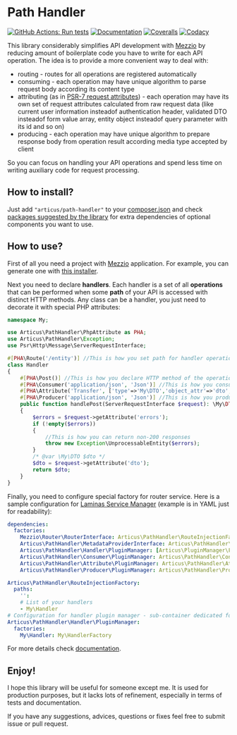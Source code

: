 # Path Handler

[![GitHub Actions: Run tests](https://github.com/Articus/PathHandler/workflows/Run%20tests/badge.svg)](https://github.com/Articus/PathHandler/actions?query=workflow%3A%22Run+tests%22)
[![Documentation](https://readthedocs.org/projects/pathhandler/badge/?version=latest)](http://pathhandler.readthedocs.io/en/latest/?badge=latest)
[![Coveralls](https://coveralls.io/repos/github/Articus/PathHandler/badge.svg?branch=master)](https://coveralls.io/github/Articus/PathHandler?branch=master)
[![Codacy](https://app.codacy.com/project/badge/Grade/02dc4cfb69e34079ab380593fe5f4f70)](https://app.codacy.com/gh/Articus/PathHandler/dashboard?utm_source=gh&utm_medium=referral&utm_content=&utm_campaign=Badge_grade)

This library considerably simplifies API development with [Mezzio](https://github.com/mezzio/mezzio) by reducing amount of boilerplate code you have to write for each API operation. The idea is to provide a more convenient way to deal with:

- routing - routes for all operations are registered automatically
- consuming - each operation may have unique algorithm to parse request body according its content type
- attributing (as in [PSR-7 request attributes](https://www.php-fig.org/psr/psr-7/#15-server-side-requests)) - each operation may have its own set of request attributes calculated from raw request data (like current user information insteadof authentication header, validated DTO insteadof form value array, entity object insteadof query parameter with its id and so on)
- producing - each operation may have unique algorithm to prepare response body from operation result according media type accepted by client

So you can focus on handling your API operations and spend less time on writing auxiliary code for request processing.

## How to install?

Just add `"articus/path-handler"` to your [composer.json](https://getcomposer.org/doc/04-schema.md#require) and check [packages suggested by the library](https://getcomposer.org/doc/04-schema.md#suggest) for extra dependencies of optional components you want to use.  

## How to use?

First of all you need a project with [Mezzio](https://github.com/mezzio/mezzio) application. For example, you can generate one with [this installer](https://github.com/mezzio/mezzio-skeleton).  

Next you need to declare **handlers**. Each handler is a set of all **operations** that can be performed when some **path** of your API is accessed with distinct HTTP methods. Any class can be a handler, you just need to decorate it with special PHP attributes:

```PHP
namespace My;

use Articus\PathHandler\PhpAttribute as PHA;
use Articus\PathHandler\Exception;
use Psr\Http\Message\ServerRequestInterface;

#[PHA\Route('/entity')] //This is how you set path for handler operations
class Handler
{
    #[PHA\Post()] //This is how you declare HTTP method of the operation
    #[PHA\Consumer('application/json', 'Json')] //This is how you consume request body
    #[PHA\Attribute('Transfer', ['type'=>'My\DTO','object_attr'=>'dto','error_attr'=>'errors'])] //This is how you attribute request
    #[PHA\Producer('application/json', 'Json')] //This is how you produce response body from returned value
    public function handlePost(ServerRequestInterface $request): \My\DTO
    {
        $errors = $request->getAttribute('errors');
        if (!empty($errors))
        {
            //This is how you can return non-200 responses
            throw new Exception\UnprocessableEntity($errors);
        }
        /* @var \My\DTO $dto */
        $dto = $request->getAttribute('dto');
        return $dto;
    }
}
```

Finally, you need to configure special factory for router service. Here is a sample configuration for [Laminas Service Manager](https://docs.laminas.dev/laminas-servicemanager/) (example is in YAML just for readability):

```YAML
dependencies:
  factories:
    Mezzio\Router\RouterInterface: Articus\PathHandler\RouteInjectionFactory
    Articus\PathHandler\MetadataProviderInterface: Articus\PathHandler\MetadataProvider\Factory\PhpAttribute
    Articus\PathHandler\Handler\PluginManager: [Articus\PluginManager\Factory\Laminas, Articus\PathHandler\Handler\PluginManager]
    Articus\PathHandler\Consumer\PluginManager: Articus\PathHandler\Consumer\Factory\PluginManager
    Articus\PathHandler\Attribute\PluginManager: Articus\PathHandler\Attribute\Factory\PluginManager
    Articus\PathHandler\Producer\PluginManager: Articus\PathHandler\Producer\Factory\PluginManager

Articus\PathHandler\RouteInjectionFactory:
  paths:
    '':
    # List of your handlers   
    - My\Handler
# Configuration for handler plugin manager - sub-container dedicated for handlers
Articus\PathHandler\Handler\PluginManager:
  factories:
    My\Handler: My\HandlerFactory
```

For more details check [documentation](http://pathhandler.readthedocs.io/en/latest/).

## Enjoy!
I hope this library will be useful for someone except me. 
It is used for production purposes, but it lacks lots of refinement, especially in terms of tests and documentation. 

If you have any suggestions, advices, questions or fixes feel free to submit issue or pull request.
